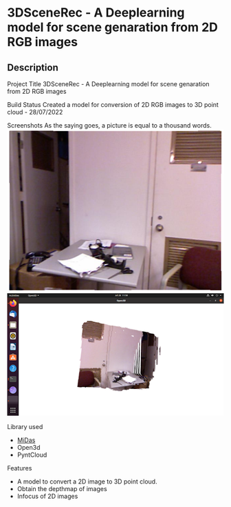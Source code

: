 # 3DSceneRec - A Deeplearning model for scene genaration from 2D RGB images 


## Description
Project Title
3DSceneRec - A Deeplearning model for scene genaration from 2D RGB images 


Build Status
Created a model for conversion of 2D RGB images to 3D point cloud  - 28/07/2022

Screenshots
As the saying goes, a picture is equal to a thousand words. 
![Input](sampledata\input.png?raw=true "Input image")
![Output](sampledata\output.png?raw=true "Output Point cloud")

Library used
* [MiDas](https://github.com/isl-org/MiDaS)
* Open3d
* PyntCloud

Features
* A model to convert a 2D image to 3D point cloud.
* Obtain the depthmap of images
* Infocus of 2D images

<!-- Installation
If your project needs installation of certain software or configurations to the system. Do mention it in this section as it helps a lot for the reader to use your project. The steps mentioned should be precise and explanatory.  If possible, you can add links that can help them better understand how to configure/install the necessary files or softwares.

API reference
If your project is small, then we can add the reference docs in the readme. For larger projects, it is better to provide links to where the API reference documentation is documented.

Tests
This is the section where you mention all the different tests that can be performed with code examples  -->
